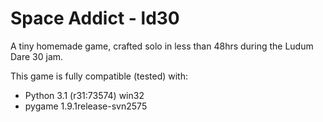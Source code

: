 Space Addict - ld30
====

A tiny homemade game, crafted solo in less than 48hrs during the Ludum Dare 30 jam.

This game is fully compatible (tested) with:
- Python 3.1 (r31:73574) win32
- pygame 1.9.1release-svn2575
